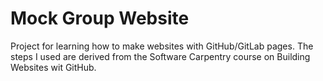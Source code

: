 # Mock Group Website

Project for learning how to make websites with GitHub/GitLab pages.
The steps I used are derived from the Software Carpentry course on Building Websites wit GitHub. 
